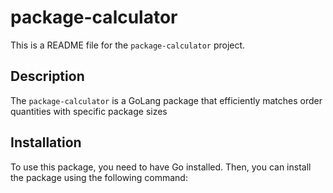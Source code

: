 # package-calculator

This is a README file for the `package-calculator` project.

## Description

The `package-calculator` is a GoLang package that efficiently matches order quantities with specific package sizes

## Installation

To use this package, you need to have Go installed. Then, you can install the package using the following command:
